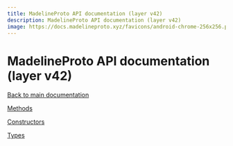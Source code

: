 ```yaml
---
title: MadelineProto API documentation (layer v42)
description: MadelineProto API documentation (layer v42)
image: https://docs.madelineproto.xyz/favicons/android-chrome-256x256.png
---
```

# MadelineProto API documentation (layer v42)

[Back to main documentation](..)  


[Methods](methods/)

[Constructors](constructors/)

[Types](types/)
